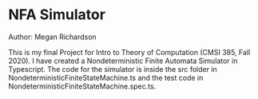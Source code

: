 # NFA Simulator

Author: Megan Richardson

This is my final Project for Intro to Theory of Computation (CMSI 385, Fall 2020). I have created a Nondeterministic Finite Automata Simulator in Typescript. The code for the simulator is inside the src folder in NondeterministicFiniteStateMachine.ts and the test code in NondeterministicFiniteStateMachine.spec.ts. 
